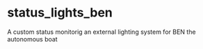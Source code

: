 # status_lights_ben
A custom status monitorig an external lighting system for BEN the autonomous boat 
